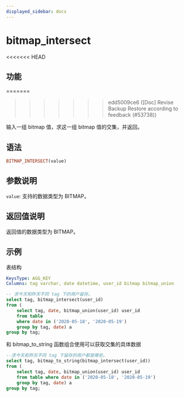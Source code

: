 ```yaml
---
displayed_sidebar: docs
---
```


# bitmap_intersect

<<<<<<< HEAD
## 功能
=======

>>>>>>> edd5009ce6 ([Doc] Revise Backup Restore according to feedback (#53738))

输入一组 bitmap 值，求这一组 bitmap 值的交集，并返回。

## 语法

```Haskell
BITMAP_INTERSECT(value)
```

## 参数说明

`value`: 支持的数据类型为 BITMAP。

## 返回值说明

返回值的数据类型为 BITMAP。

## 示例

表结构

```yml
KeysType: AGG_KEY
Columns: tag varchar, date datetime, user_id bitmap bitmap_union
```

```SQL
-- 求今天和昨天不同 tag 下的用户留存。
select tag, bitmap_intersect(user_id)
from (
    select tag, date, bitmap_union(user_id) user_id
    from table
    where date in ('2020-05-18', '2020-05-19')
    group by tag, date) a
group by tag;
```

和 bitmap_to_string 函数组合使用可以获取交集的具体数据

```SQL
--求今天和昨天不同 tag 下留存的用户都是哪些。
select tag, bitmap_to_string(bitmap_intersect(user_id))
from (
    select tag, date, bitmap_union(user_id) user_id
    from table where date in ('2020-05-18', '2020-05-19')
    group by tag, date) a
group by tag;
```
